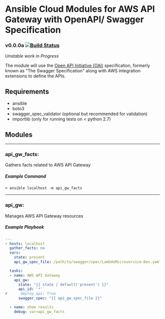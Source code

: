 # Ansible Cloud Modules for AWS API Gateway with OpenAPI/ Swagger Specification

### v0.0.0a [![Build Status](https://travis-ci.org/pjodouin/ansible-api-gateway.svg)](https://travis-ci.org/pjodouin/ansible-api-gateway)
*Unstable work in Progress*

The module will use the [Open API Initiative (OAI)](http://swagger.io/specification/) specification,
formerly known as "The Swagger Specification" along with AWS integration extensions to define the APIs.

## Requirements
- ansible
- boto3
- swagger_spec_validator (optional but recommended for validation)
- importlib (only for running tests on < python 2.7)

## Modules
____
### api_gw_facts:
Gathers facts related to AWS API Gateway

##### Example Command
`> ansible localhost -m api_gw_facts`

____
### api_gw:
Manages AWS API Gateway resources

##### Example Playbook

```yaml
---
- hosts: localhost
  gather_facts: no
  vars:
    state: present
    api_gw_spec_file: /path/to/swagger/spec/LambdaMicroservice-Dev.yaml

  tasks:
  - name: AWS API Gateway
    api_gw:
      state: "{{ state | default('present') }}"
      api_id: '*'
#      deploy_api: True
      swagger_spec: "{{ api_gw_spec_file }}"

  - name: show results
    debug: var=api_gw_facts

```
